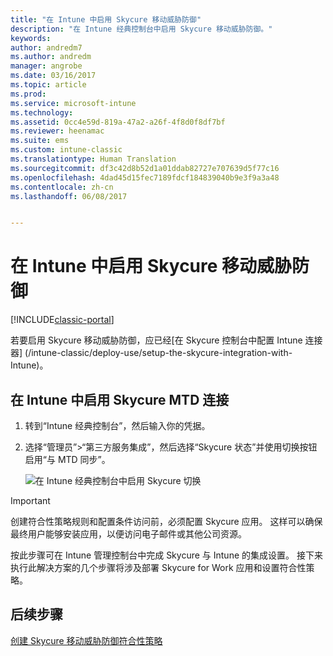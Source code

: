 ```yaml
---
title: "在 Intune 中启用 Skycure 移动威胁防御"
description: "在 Intune 经典控制台中启用 Skycure 移动威胁防御。"
keywords: 
author: andredm7
ms.author: andredm
manager: angrobe
ms.date: 03/16/2017
ms.topic: article
ms.prod: 
ms.service: microsoft-intune
ms.technology: 
ms.assetid: 0cc4e59d-819a-47a2-a26f-4f8d0f8df7bf
ms.reviewer: heenamac
ms.suite: ems
ms.custom: intune-classic
ms.translationtype: Human Translation
ms.sourcegitcommit: df3c42d8b52d1a01ddab82727e707639d5f77c16
ms.openlocfilehash: 4dad45d15fec7189fdcf184839040b9e3f9a3a48
ms.contentlocale: zh-cn
ms.lasthandoff: 06/08/2017


---
```


# <a name="enable-skycure-mobile-threat-defense-in-intune"></a>在 Intune 中启用 Skycure 移动威胁防御

[!INCLUDE[classic-portal](../includes/classic-portal.md)]

若要启用 Skycure 移动威胁防御，应已经[在 Skycure 控制台中配置 Intune 连接器] (/intune-classic/deploy-use/setup-the-skycure-integration-with-Intune)。

## <a name="to-enable-the-skycure-mtd-connection-in-intune"></a>在 Intune 中启用 Skycure MTD 连接

1.  转到“Intune 经典控制台[](https://manage.microsoft.com/)”，然后输入你的凭据。

2.  选择“管理员”&gt;“第三方服务集成”，然后选择“Skycure 状态”并使用切换按钮启用“与 MTD 同步”。

    ![在 Intune 经典控制台中启用 Skycure 切换](../media/mtp/enable-skycure-1.png)

> [!IMPORTANT] 
> 创建符合性策略规则和配置条件访问前，必须配置 Skycure 应用。 这样可以确保最终用户能够安装应用，以便访问电子邮件或其他公司资源。

按此步骤可在 Intune 管理控制台中完成 Skycure 与 Intune 的集成设置。 接下来执行此解决方案的几个步骤将涉及部署 Skycure for Work 应用和设置符合性策略。

## <a name="next-steps"></a>后续步骤

[创建 Skycure 移动威胁防御符合性策略](/intune-classic/deploy-use/create-skycure-mobile-threat-defense-compliance-policy)


